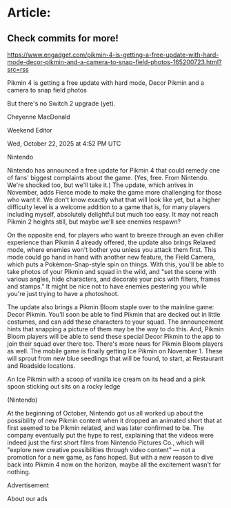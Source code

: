 # Article:

## Check commits for more!
https://www.engadget.com/pikmin-4-is-getting-a-free-update-with-hard-mode-decor-pikmin-and-a-camera-to-snap-field-photos-165200723.html?src=rss

Pikmin 4 is getting a free update with hard mode, Decor Pikmin and a camera to snap field photos

But there's no Switch 2 upgrade (yet).

Cheyenne MacDonald

Weekend Editor

Wed, October 22, 2025 at 4:52 PM UTC

Nintendo

Nintendo has announced a free update for Pikmin 4 that could remedy one of fans' biggest complaints about the game. (Yes, free. From Nintendo. We're shocked too, but we'll take it.) The update, which arrives in November, adds Fierce mode to make the game more challenging for those who want it. We don't know exactly what that will look like yet, but a higher difficulty level is a welcome addition to a game that is, for many players including myself, absolutely delightful but much too easy. It may not reach Pikmin 2 heights still, but maybe we'll see enemies respawn?

On the opposite end, for players who want to breeze through an even chiller experience than Pikmin 4 already offered, the update also brings Relaxed mode, where enemies won't bother you unless you attack them first. This mode could go hand in hand with another new feature, the Field Camera, which puts a Pokémon-Snap-style spin on things. With this, you'll be able to take photos of your Pikmin and squad in the wild, and "set the scene with various angles, hide characters, and decorate your pics with filters, frames and stamps." It might be nice not to have enemies pestering you while you're just trying to have a photoshoot.

The update also brings a Pikmin Bloom staple over to the mainline game: Decor Pikmin. You'll soon be able to find Pikmin that are decked out in little costumes, and can add these characters to your squad. The announcement hints that snapping a picture of them may be the way to do this. And, Pikmin Bloom players will be able to send these special Decor Pikmin to the app to join their squad over there too. There's more news for Pikmin Bloom players as well. The mobile game is finally getting Ice Pikmin on November 1. These will sprout from new blue seedlings that will be found, to start, at Restaurant and Roadside locations.

An Ice Pikmin with a scoop of vanilla ice cream on its head and a pink spoon sticking out sits on a rocky ledge

(Nintendo)

At the beginning of October, Nintendo got us all worked up about the possibility of new Pikmin content when it dropped an animated short that at first seemed to be Pikmin related, and was later confirmed to be. The company eventually put the hype to rest, explaining that the videos were indeed just the first short films from Nintendo Pictures Co., which will "explore new creative possibilities through video content" — not a promotion for a new game, as fans hoped. But with a new reason to dive back into Pikmin 4 now on the horizon, maybe all the excitement wasn't for nothing.

Advertisement

About our ads